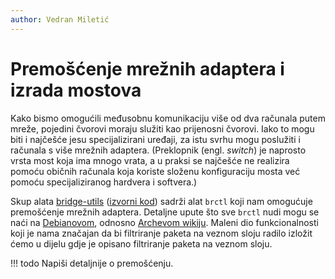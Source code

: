 ```yaml
---
author: Vedran Miletić
---
```


# Premošćenje mrežnih adaptera i izrada mostova

Kako bismo omogućili međusobnu komunikaciju više od dva računala putem mreže, pojedini čvorovi moraju služiti kao prijenosni čvorovi. Iako to mogu biti i najčešće jesu specijalizirani uređaji, za istu svrhu mogu poslužiti i računala s više mrežnih adaptera. (Preklopnik (engl. *switch*) je naprosto vrsta most koja ima mnogo vrata, a u praksi se najčešće ne realizira pomoću običnih računala koja koriste složenu konfiguraciju mosta već pomoću specijaliziranog hardvera i softvera.)

Skup alata [bridge-utils](https://wiki.linuxfoundation.org/networking/bridge) ([izvorni kod](https://git.kernel.org/pub/scm/network/bridge/bridge-utils.git/)) sadrži alat `brctl` koji nam omogućuje premošćenje mrežnih adaptera. Detaljne upute što sve `brctl` nudi mogu se naći na [Debianovom](https://wiki.debian.org/BridgeNetworkConnections), odnosno [Archevom wikiju](https://wiki.archlinux.org/title/Network_bridge). Maleni dio funkcionalnosti koji je nama značajan da bi filtriranje paketa na veznom sloju radilo izložit ćemo u dijelu gdje je opisano filtriranje paketa na veznom sloju.

!!! todo
    Napiši detaljnije o premošćenju.

